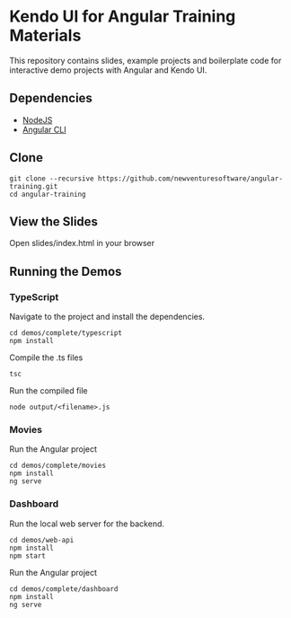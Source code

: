 # Kendo UI for Angular Training Materials
This repository contains slides, example projects and boilerplate code for interactive demo projects with Angular and Kendo UI.

## Dependencies
* [NodeJS](https://nodejs.org/en/download/)
* [Angular CLI](https://github.com/angular/angular-cli#angular-cli)

## Clone
```
git clone --recursive https://github.com/newventuresoftware/angular-training.git
cd angular-training
```

## View the Slides
Open slides/index.html in your browser

## Running the Demos

### TypeScript
Navigate to the project and install the dependencies.
```
cd demos/complete/typescript
npm install
```
Compile the .ts files
```
tsc
```
Run the compiled file 
```
node output/<filename>.js
```
### Movies
Run the Angular project
```
cd demos/complete/movies
npm install
ng serve
```

### Dashboard
Run the local web server for the backend.
```
cd demos/web-api
npm install
npm start
```
Run the Angular project
```
cd demos/complete/dashboard
npm install
ng serve
```

